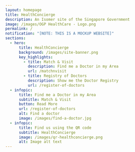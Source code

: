 ```yaml
---
layout: homepage
title: HealthConcierge
description: An Isomer site of the Singapore Government
image: /images/OGP HealthCare - Logo.png
permalink: /
notification: "[NOTE: THIS IS A MOCKUP WEBSITE]"
sections:
  - hero:
      title: HealthConcierge
      background: /images/site-banner.png
      key_highlights:
        - title: Match & Visit
          description: Find me a Doctor in my Area
          url: /matchnvisit
        - title: Registry of Doctors
          description: Show me the Doctor Registry
          url: /register-of-doctors
  - infopic:
      title: Find me a Doctor in my Area
      subtitle: Match & Visit
      button: Read More
      url: /register-of-doctors
      alt: Find a doctor
      image: /images/find-a-doctor.jpg
  - infopic:
      title: Find us using the QR code
      subtitle: HealthConcierge
      image: /images/qr-healthconcierge.png
      alt: Image alt text
---
```

